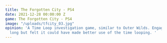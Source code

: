 ```yaml
---
title: The Forgotten City - PS4
date: 2021-12-28 00:00:00 Z
game: The Forgotten City - PS4
image: "/uploads/tfcity_03.jpg"
opinion: 'A Time Loop investigation game, similar to Outer Wilds. Engaging and not
  long but felt it could have made better use of the time looping. '
---
```


